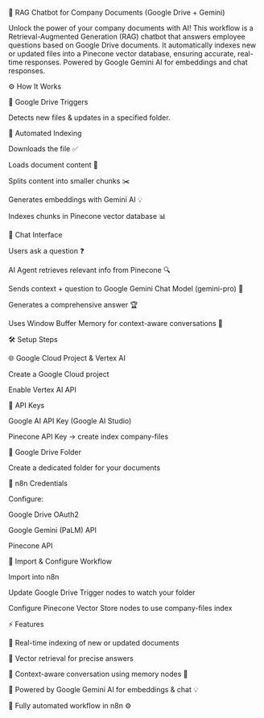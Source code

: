 🤖 RAG Chatbot for Company Documents (Google Drive + Gemini)

Unlock the power of your company documents with AI!
This workflow is a Retrieval-Augmented Generation (RAG) chatbot that answers employee questions based on Google Drive documents. It automatically indexes new or updated files into a Pinecone vector database, ensuring accurate, real-time responses.
Powered by Google Gemini AI for embeddings and chat responses.

⚙️ How It Works

📂 Google Drive Triggers

Detects new files & updates in a specified folder.

📝 Automated Indexing

Downloads the file ✅

Loads document content 📄

Splits content into smaller chunks ✂️

Generates embeddings with Gemini AI 💡

Indexes chunks in Pinecone vector database 📊

💬 Chat Interface

Users ask a question ❓

AI Agent retrieves relevant info from Pinecone 🔍

Sends context + question to Google Gemini Chat Model (gemini-pro) 🤖

Generates a comprehensive answer 🏆

Uses Window Buffer Memory for context-aware conversations 🧠

🛠️ Setup Steps

🌐 Google Cloud Project & Vertex AI

Create a Google Cloud project

Enable Vertex AI API

🔑 API Keys

Google AI API Key (Google AI Studio)

Pinecone API Key → create index company-files

📁 Google Drive Folder

Create a dedicated folder for your documents

🔧 n8n Credentials

Configure:

Google Drive OAuth2

Google Gemini (PaLM) API

Pinecone API

🚀 Import & Configure Workflow

Import into n8n

Update Google Drive Trigger nodes to watch your folder

Configure Pinecone Vector Store nodes to use company-files index

⚡ Features

🔹 Real-time indexing of new or updated documents

🔹 Vector retrieval for precise answers

🔹 Context-aware conversation using memory nodes 🧠

🔹 Powered by Google Gemini AI for embeddings & chat 💡

🔹 Fully automated workflow in n8n ⚙️
